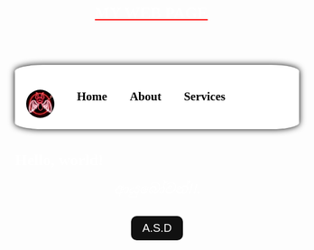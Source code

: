 <html>
<head>  
    <meta charset="UTF-8">
    <meta name="viewport" content="width=device-width, initial-scale=1.0">   
    <link rel="preconnect" href="https://fonts.googleapis.com">
    <link rel="preconnect" href="https://fonts.gstatic.com" crossorigin>
    <link href="https://fonts.googleapis.com/css2?family=Pacifico&display=swap" rel="stylesheet">
    <link href="style.css" rel="stylesheet">
    <meta charset="UTF-8">
    <meta name="viewport" content="width=device-width, initial-scale=1.0">   
    <link rel="preconnect" href="https://fonts.googleapis.com">
    <link rel="preconnect" href="https://fonts.gstatic.com" crossorigin>
    <link href="https://fonts.googleapis.com/css2?family=Bad+Script&family=Pacifico&display=swap" rel="stylesheet">
    <link href="style.css" rel="stylesheet">
    <meta charset="UTF-8">
    <meta name="viewport" content="width=device-width, initial-scale=1.0">       
    <link rel="preconnect" href="https://fonts.googleapis.com">
    <link rel="preconnect" href="https://fonts.gstatic.com" crossorigin>
    <link href="https://fonts.googleapis.com/css2?family=Noto+Serif+Sinhala:wght@100..900&display=swap" rel="stylesheet"> 
    <link href="style.css" rel="stylesheet">
    <style>
        // <uniquifier>: Use a unique and descriptive class name
    // <weight>: Use a value from 100 to 900
    .noto-serif-sinhala-<uniquifier> {
      font-family: "Noto Serif Sinhala", serif;
      font-optical-sizing: auto;
      font-weight: <weight>;
      font-style: normal;
      font-variation-settings:
        "wdth" 100;
    <style>
        .bad-script-regular {
                        font-family: "Bad Script", cursive;
                        font-weight: 400;
                        font-style: normal;
                        }
    </style>
    <style>
        .pacifico-regular {
                            font-family: "Pacifico", cursive;
                            font-weight: 400;
                            font-style: normal;
                       }
    </style>
    <style>
        h6{
                font-family: Noto Serif Sinhala, serif;
            }
    </style>
    <style>
       h1 {
               font-family: Pacifico, cursive; 
           }
    </style>
    <style>
        h2 {
             font-family: "Bad Script", cursive;   
        }
    </style>
    <style>
        .glow-on-hover {
    border: none;
    outline: none;
    color: #fff;
    background: #111;
    cursor: pointer;
    position: relative;
    z-index: 0;
    border-radius: 10px;
    font-size: 20px;
    padding: 10px 20px;
    transition: background-color 0.3s;
}

.glow-on-hover:before {
    content: '';
    background: linear-gradient(45deg, #ff0000, #ff7300, #fffb00, #48ff00, #00ffd5, #002bff, #7a00ff, #ff007a);
    position: absolute;
    top: -2px;
    left: -2px;
    background-size: 400%;
    z-index: -1;
    filter: blur(5px);
    width: calc(100% + 4px);
    height: calc(100% + 4px);
    animation: glowing 20s linear infinite;
    opacity: 0;
    transition: opacity 0.3s ease-in-out;
    border-radius: 10px;
}

.glow-on-hover:hover:before {
    opacity: 1;
}

.glow-on-hover:active {
    background: #333;
}

@keyframes glowing {
    0% { background-position: 0 0; }
    50% { background-position: 400% 0; }
    100% { background-position: 0 0; }
}

    </style>
<style>
  body {
          font-family: Satisfy&display=swap;
          font-size: 40xp;
    }
</style> 
   <style>
        header h1 {
            position: relative;
            top: 30px; 
            right: 10px; 
        }
       </style>
   </style>
    <style>
        body {
            background-image: url('Screenshot 2024-05-15 184945.png');
            background-repeat: no-repeat;
            background-attachment: fixed;
            background-size: 100% 100%;
             background-filter: blur(20px);
        }
    </style>
    <style>
        .horizontal-menu {
             width: 500;
            height: 10;
            background-color: #ffffff;
            overflow: hidden;
            border-radius: 10%;
            box-shadow: 0 0 12px #000000;
            border-size: cover;
        }
      .horizontal-menu a {
            float: left; 
            display: block;
            color: black; 
            text-align: center;
            padding: 14px 20px; 
            text-decoration: none; 
        }
        circle-logo {
            width: 200px; 
            height: 200px; 
            border-radius: 50%;
            background-image: url('Screenshot 2024-05-17 204656.png');
            border-size: cover;
        }  
        .horizontal-menu a:hover {
            background-color: #9ea700;
        }
    </style>
    <style>
      h1 {
        fomt-family: Satisfy&display=swap;
        color: red;
          }
    </style>
    <style>
       text-box {
                    width: 400;
                   height: 300;
                    padding: 5px 15px;
                    border: 2px solid black ;
                    background: transparent;
                    background-filter: blur(20px);
                    box-shadow: 0 0 10px #000000;
                    border-radius: 12px; 
            }
    </style>
       <style>
        .circle-logo {
            width: 50px; 
            height: 50px; 
            border-radius: 50%;
        }
    </style>   
</head>
<body>
  <header>
  <h1><center><div><u><font color="white">MY WEB PAGE</font></u></div></center></h1>
  </header>
    <div class="circle-logo"></div>  
    <div class="horizontal-menu">
        <h2>
            <a href="#"><img src="Screenshot 2024-05-17 204656.png" class="circle-logo"></a>
            <a href="#">Home</a>
            <a href="#">About</a>
            <a href="#">Services</a>
        </h2>
    </div>   
    <div class="font family"><h1><font color="white">Hello, world!</font></h1></div>
    <h6><center><p><font color="white" size="5">ආයුබෝවන්!!.</font></p></center></h6>
  <center><button class="glow-on-hover">A.S.D</button></center>  
   
</body>
</html>
